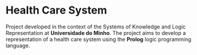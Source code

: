 # Health Care System

Project developed in the context of the Systems of Knowledge and Logic Representation at **Universidade do Minho**.
The project aims to develop a representation of a health care system using the **Prolog** logic programming language.
